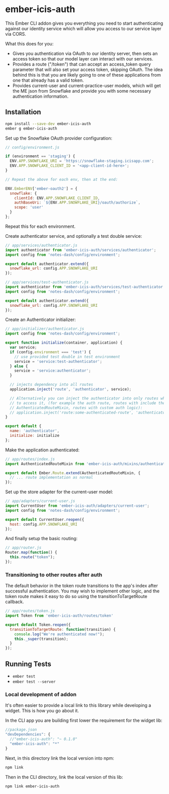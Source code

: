 # ember-icis-auth

This Ember CLI addon gives you everything you need to start authenticating
against our identity service which will allow you access to our service layer
via CORS.

What this does for you:
* Gives you authentication via OAuth to our identity server, then sets an
access token so that our model layer can interact with our services.
* Provides a route ("/token") that can accept an access_token query parameter
that will also set your access token, skipping OAuth. The idea behind this is
that you are likely going to one of these applications from one that already has
a valid token.
* Provides current-user and current-practice-user models, which will get the ME
json from Snowflake and provide you with some necessary authentication information.

## Installation

```sh
npm install --save-dev ember-icis-auth
ember g ember-icis-auth
```

Set up the Snowflake OAuth provider configuration:

```javascript
// config/environment.js

if (environment == 'staging') {
  ENV.APP.SNOWFLAKE_URI = 'https://snowflake-staging.icisapp.com';
  ENV.APP.SNOWFLAKE_CLIENT_ID = '<app-client-id-here>';
}

// Repeat the above for each env, then at the end:

ENV.EmberENV['ember-oauth2'] = {
  snowflake: {
    clientId: ENV.APP.SNOWFLAKE_CLIENT_ID,
    authBaseUri: `${ENV.APP.SNOWFLAKE_URI}/oauth/authorize`,
    scope: 'user'
  }
};
```

Repeat this for each environment.

Create authenticator service, and optionally a test double service:

```javascript
// app/services/authenticator.js
import authenticator from 'ember-icis-auth/services/authenticator';
import config from 'notes-dash/config/environment';

export default authenticator.extend({
  snowflake_url: config.APP.SNOWFLAKE_URI
});

// app/services/test-authenticator.js
import authenticator from 'ember-icis-auth/services/test-authenticator';
import config from 'notes-dash/config/environment';

export default authenticator.extend({
  snowflake_url: config.APP.SNOWFLAKE_URI
});
```

Create an Authenticator initializer:

```javascript
// app/initializer/authenticator.js
import config from 'notes-dash/config/environment';

export function initialize(container, application) {
  var service;
  if (config.environment === 'test') {
    // use provided test double in test environment
    service = 'service:test-authenticator';
  } else {
    service = 'service:authenticator';
  }

  // injects dependency into all routes
  application.inject('route', 'authenticator', service);

  // Alternatively you can inject the authenticator into only routes which need
  // to access it, (for example the auth route, routes with include the
  // AuthenticatedRouteMixin, routes with custom auth logic):
  // application.inject('route:some-authenticated-route', 'authenticator', service);
}

export default {
  name: 'authenticator',
  initialize: initialize
};
```

Make the application authenticated:

```javascript
// app/routes/index.js
import AuthenticatedRouteMixin from 'ember-icis-auth/mixins/authenticated-route-mixin';

export default Ember.Route.extend(AuthenticatedRouteMixin, {
  // ... route implementation as normal
});
```

Set up the store adapter for the current-user model:

```javascript
// app/adapters/current-user.js
import CurrentUser from 'ember-icis-auth/adapters/current-user';
import config from 'notes-dash/config/environment';

export default CurrentUser.reopen({
  host: config.APP.SNOWFLAKE_URI
});
```

And finally setup the basic routing:

```javascript
// app/router.js
Router.map(function() {
  this.route("token");
});
```

### Transitioning to other routes after auth

The default behavior in the token route transitions to the app's index after
successful authentication. You may wish to implement other logic, and the token
route makes it easy to do so using the transitionToTargetRoute callback.

```javascript
// app/routes/token.js
import Token from 'ember-icis-auth/routes/token'

export default Token.reopen({
  transitionToTargetRoute: function(transition) {
    console.log("We're authenticated now!");
    this._super(transition);
  }
});
```

## Running Tests

* `ember test`
* `ember test --server`

### Local development of addon

It's often easier to provide a local link to this library while developing a
widget. This is how you go about it.

In the CLI app you are building first lower the requirement for the widget lib:
```js
//package.json
"devDependencies": {
  //"ember-icis-auth": "~ 0.1.0"
  "ember-icis-auth": "*"
}
```

Next, in this directory link the local version into npm:
```sh
npm link
```

Then in the CLI directory, link the local version of this lib:
```sh
npm link ember-icis-auth
```
